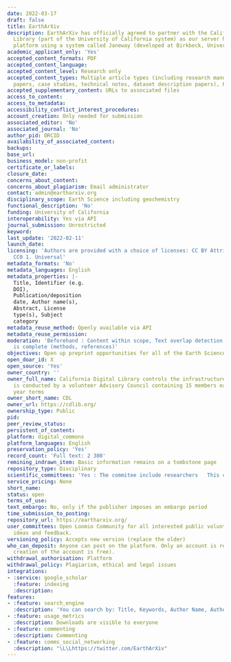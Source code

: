 ```yaml
---
date: 2022-03-17
draft: false
title: EarthArXiv
description: EarthArXiv has officially agreed to partner with the California Digital
  Library (part of the University of California system) as our server host and submission
  platform using a system called Janeway (developed at Birkbeck, University of London).
academic_applicant_only: 'Yes'
accepted_content_formats: PDF
accepted_content_language:
accepted_content_level: Research only
accepted_content_types: Multiple article types (including research manuscripts, review
  papers, case studies, technical notes, dataset description papers), Preprints
accepted_supplementary_content: URLs to associated files
access_to_content:
access_to_metadata:
accessibility_conflict_interest_procedures:
account_creation: Only needed for submission
associated_editor: 'No'
associated_journal: 'No'
author_pid: ORCID
availability_of_associated_content:
backups:
base_url:
business_model: non-profit
certificate_or_labels:
closure_date:
concerns_about_content:
concerns_about_plagiarism: Email administrator
contact: admin@eartharxiv.org
disciplinary_scope: Earth Science including geochemistry
functional_description: 'No'
funding: University of California
interoperability: Yes via API
journal_submission: Unrestricted
keyword:
last_update: '2022-02-11'
launch_date:
licensing: 'Authors are provided with a choice of licenses: CC BY Attribution 4. International,
  CC0 1. Universal'
metadata_formats: 'No'
metadata_languages: English
metadata_properties: |-
  Title, Identifier (e.g.
  DOI),
  Publication/deposition
  date, Author name(s),
  Abstract, License
  type(s), Subject
  category
metadata_reuse_method: Openly available via API
metadata_reuse_permission:
moderation: 'Beforehand : Content within scope, Text overlap detection, Manuscript
  is complete (methods, references)'
objectives: Open up preprint opportunities for all of the Earth Sciences
open_doar_id: X
open_source: 'Yes'
owner_country: ''
owner_full_name: California Digital Library controls the infrastructure, governance
  is conducted by a volunteer Advisory Council containing 15 members each having 2
  year terms
owner_short_name: CDL
owner_url: https://cdlib.org/
ownership_type: Public
pid:
peer_review_status:
persistent_of_content:
platform: digital_commons
platform_languages: English
preservation_policy: 'Yes'
record_count: 'Full text: 2 300'
remining_indrawn_item: Basic information remains on a tombstone page
repository_type: Disciplinary
scientific_committees: 'Yes : The commitee include researchers   This commitee will serve a 2-year term'
service_pricing: None
short_name:
status: open
terms_of_use:
text_embargo: No, only if the publisher imposes an embargo period
time_submission_to_posting:
repository_url: https://eartharxiv.org/
user_committees: Open Loomio Community for all interested public volunteers to provide
  ideas and feedback.
versioning_policy: Accepts new version (replace the older)
who_can_deposit: Anyone can post on the platform. Only an account is required ( The
  creation of the account is free).
withdrawal_authorisation: Platform
withdrawal_policy: Plagiarism, ethical and legal issues
integrations:
- :service: google_scholar
  :feature: indexing
  :description:
features:
- :feature: search_engine
  :description: 'You can search by: Title, Keywords, Author Name, Author Affiliation'
- :feature: usage_metrics
  :description: Downloads are visible to everyone
- :feature: commenting
  :description: Commenting
- :feature: comms_social_networking
  :description: "\L\Lhttps://twitter.com/EarthArXiv"
---
```



